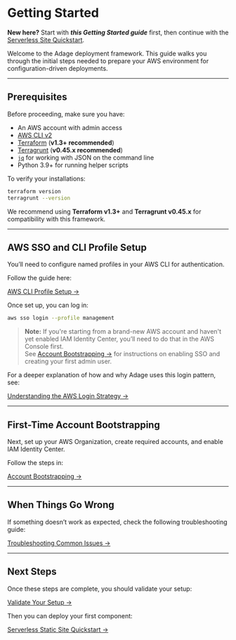# Getting Started

**New here?** Start with _**this Getting Started guide**_ first, then continue with the [Serverless Site Quickstart](./quickstarts/serverless-site.md).

Welcome to the Adage deployment framework. This guide walks you through the initial steps needed to prepare your AWS environment for configuration-driven deployments.

---

## Prerequisites

Before proceeding, make sure you have:

- An AWS account with admin access  
- [AWS CLI v2](https://docs.aws.amazon.com/cli/latest/userguide/install-cliv2.html)  
- [Terraform](https://developer.hashicorp.com/terraform/downloads) (**v1.3+ recommended**)  
- [Terragrunt](https://terragrunt.gruntwork.io/docs/getting-started/install/) (**v0.45.x recommended**)  
- [`jq`](https://stedolan.github.io/jq/) for working with JSON on the command line  
- Python 3.9+ for running helper scripts

To verify your installations:

```sh
terraform version
terragrunt --version
```

We recommend using **Terraform v1.3+** and **Terragrunt v0.45.x** for compatibility with this framework.

---

## AWS SSO and CLI Profile Setup

You’ll need to configure named profiles in your AWS CLI for authentication.

Follow the guide here:

[AWS CLI Profile Setup →](./setup/aws-cli-profiles.md)

Once set up, you can log in:

```sh
aws sso login --profile management
```

> **Note:** If you're starting from a brand-new AWS account and haven't yet enabled IAM Identity Center, you’ll need to do that in the AWS Console first.  
> See [Account Bootstrapping →](./bootstrap-checklist.md) for instructions on enabling SSO and creating your first admin user.

For a deeper explanation of how and why Adage uses this login pattern, see:

[Understanding the AWS Login Strategy →](./org-structure/aws-login-strategy.md)

---

## First-Time Account Bootstrapping

Next, set up your AWS Organization, create required accounts, and enable IAM Identity Center.

Follow the steps in:

[Account Bootstrapping →](./bootstrap-checklist.md)

---

## When Things Go Wrong

If something doesn’t work as expected, check the following troubleshooting guide:

[Troubleshooting Common Issues →](./troubleshooting_common_issues.md)

---

## Next Steps

Once these steps are complete, you should validate your setup:

[Validate Your Setup →](./validate_setup.md)

Then you can deploy your first component:

[Serverless Static Site Quickstart →](./quickstarts/serverless-site.md)

